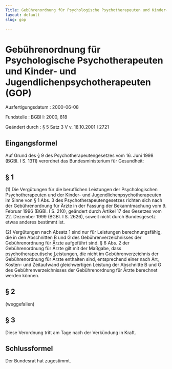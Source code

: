 ```yaml
---
Title: Gebührenordnung für Psychologische Psychotherapeuten und Kinder- und Jugendlichenpsychotherapeuten
layout: default
slug: gop

---
```


# Gebührenordnung für Psychologische Psychotherapeuten und Kinder- und Jugendlichenpsychotherapeuten (GOP)

Ausfertigungsdatum
:   2000-06-08

Fundstelle
:   BGBl I: 2000, 818

Geändert durch
:   § 5 Satz 3 V v. 18.10.2001 I 2721


## Eingangsformel

Auf Grund des § 9 des Psychotherapeutengesetzes vom 16. Juni 1998
(BGBl. I S. 1311) verordnet das Bundesministerium für Gesundheit:


## § 1

(1) Die Vergütungen für die beruflichen Leistungen der Psychologischen
Psychotherapeuten und der Kinder- und Jugendlichenpsychotherapeuten im
Sinne von § 1 Abs. 3 des Psychotherapeutengesetzes richten sich nach
der Gebührenordnung für Ärzte in der Fassung der Bekanntmachung vom 9.
Februar 1996 (BGBl. I S. 210), geändert durch Artikel 17 des Gesetzes
vom 22. Dezember 1999 (BGBl. I S. 2626), soweit nicht durch
Bundesgesetz etwas anderes bestimmt ist.

(2) Vergütungen nach Absatz 1 sind nur für Leistungen
berechnungsfähig, die in den Abschnitten B und G des
Gebührenverzeichnisses der Gebührenordnung für Ärzte aufgeführt sind.
§ 6 Abs. 2 der Gebührenordnung für Ärzte gilt mit der Maßgabe, dass
psychotherapeutische Leistungen, die nicht im Gebührenverzeichnis der
Gebührenordnung für Ärzte enthalten sind, entsprechend einer nach Art,
Kosten- und Zeitaufwand gleichwertigen Leistung der Abschnitte B und G
des Gebührenverzeichnisses der Gebührenordnung für Ärzte berechnet
werden können.


## § 2

(weggefallen)


## § 3

Diese Verordnung tritt am Tage nach der Verkündung in Kraft.


## Schlussformel

Der Bundesrat hat zugestimmt.

